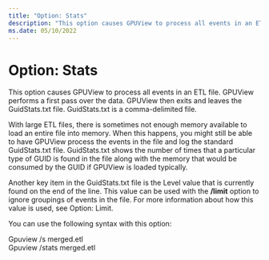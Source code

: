 ```yaml
---
title: "Option: Stats"
description: "This option causes GPUView to process all events in an ETL file."
ms.date: 05/10/2022
---
```


# Option: Stats  

This option causes GPUView to process all events in an ETL file. GPUView performs a first pass over the data. GPUView then exits and leaves the GuidStats.txt file. GuidStats.txt is a comma-delimited file.   

With large ETL files, there is sometimes not enough memory available to load an entire file into memory. When this happens, you might still be able to have GPUView process the events in the file and log the standard GuidStats.txt file. GuidStats.txt shows the number of times that a particular type of GUID is found in the file along with the memory that would be consumed by the GUID if GPUView is loaded typically.  

Another key item in the GuidStats.txt file is the Level value that is currently found on the end of the line. This value can be used with the **/limit** option to ignore groupings of events in the file. For more information about how this value is used, see Option: Limit.   

You can use the following syntax with this option:  

Gpuview /s merged.etl  
Gpuview /stats merged.etl  
